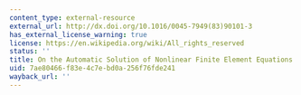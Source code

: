 ```yaml
---
content_type: external-resource
external_url: http://dx.doi.org/10.1016/0045-7949(83)90101-3
has_external_license_warning: true
license: https://en.wikipedia.org/wiki/All_rights_reserved
status: ''
title: On the Automatic Solution of Nonlinear Finite Element Equations.
uid: 7ae80466-f83e-4c7e-bd0a-256f76fde241
wayback_url: ''
---
```

